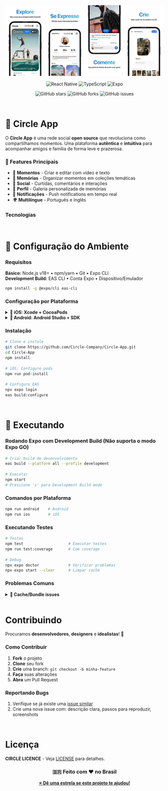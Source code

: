 <div align="center">

<img alt="Circle Banner" src="https://github.com/Circle-Company/.github/blob/eb5113ac18899f6e96f6e6791ef2a1e43091affe/profile/Circle%20App%20Presentation%20Banner.png" width="920"/>

![React Native](https://img.shields.io/badge/React_Native-20232A?style=for-the-badge&logo=react&logoColor=61DAFB)
![TypeScript](https://img.shields.io/badge/TypeScript-007ACC?style=for-the-badge&logo=typescript&logoColor=white)
![Expo](https://img.shields.io/badge/Expo-1B1F23?style=for-the-badge&logo=expo&logoColor=white)

![GitHub stars](https://img.shields.io/github/stars/Circle-Company/Circle-App?style=social)
![GitHub forks](https://img.shields.io/github/forks/Circle-Company/Circle-App?style=social)
![GitHub issues](https://img.shields.io/github/issues/Circle-Company/Circle-App)

</div>

<br>

# 📱 Circle App

O **Circle App** é uma rede social **open source** que revoluciona como compartilhamos momentos. Uma plataforma **autêntica** e **intuitiva** para acompanhar amigos e família de forma leve e prazerosa.

### 🧠 Features Principais

-   📸 **Momentos** - Criar e editar com vídeo e texto
-   📂 **Memórias** - Organizar momentos em coleções temáticas
-   💬 **Social** - Curtidas, comentários e interações
-   📱 **Perfil** - Galeria personalizada de memórias
-   🔔 **Notificações** - Push notifications em tempo real
-   🌍 **Multilíngue** - Português e Inglês

### Tecnologias

<br>

# 🚀 Configuração do Ambiente

### Requisitos

**Básico:** Node.js v18+ • npm/yarn • Git • Expo CLI  
**Development Build:** EAS CLI • Conta Expo • Dispositivo/Emulador

```bash
npm install -g @expo/cli eas-cli
```

### Configuração por Plataforma

<details>
<summary><strong>🍎 iOS: Xcode + CocoaPods</strong></summary>

```bash
# Instalar dependências
xcode-select --install
sudo gem install cocoapods
```

**Requisitos:** macOS • Xcode (App Store) • iOS Simulator

</details>

<details>
<summary><strong>🤖 Android: Android Studio + SDK</strong></summary>

```bash
# Configurar variáveis (adicionar ao ~/.bashrc)
export ANDROID_HOME=$HOME/Library/Android/sdk
export PATH=$PATH:$ANDROID_HOME/platform-tools
```

**Requisitos:** [Android Studio](https://developer.android.com/studio) • JDK 11+ • AVD configurado

</details>

### Instalação

```bash
# Clone e instale
git clone https://github.com/Circle-Company/Circle-App.git
cd Circle-App
npm install

# iOS: Configure pods
npm run pod-install

# Configure EAS
npx expo login
eas build:configure
```
<br>

# 📱 Executando

### Rodando Expo com **Development Build** (Não suporta o modo Expo GO)

```bash
# Criar build de desenvolvimento
eas build --platform all --profile development

# Executar
npm start
# Pressione 's' para Development Build mode
```
### Comandos por Plataforma

```bash
npm run android    # Android
npm run ios        # iOS
```

### Executando Testes

```bash
# Testes
npm test                    # Executar testes
npm run test:coverage       # Com coverage

# Debug
npx expo doctor             # Verificar problemas
npx expo start --clear      # Limpar cache
```

### Problemas Comuns

<details>
<summary><strong>🐛 Cache/Bundle issues</strong></summary>

```bash
# Limpar caches e reinstalar
npx expo start --clear
rm -rf node_modules && npm install
```

</details>

<br>

# Contribuindo

Procuramos **desenvolvedores**, **designers** e **idealistas**! 💜

### Como Contribuir

1. **Fork** o projeto
2. **Clone** seu fork
3. **Crie** uma branch: `git checkout -b minha-feature`
4. **Faça** suas alterações
5. **Abra** um Pull Request

### Reportando Bugs

1. Verifique se já existe uma [issue similar](https://github.com/Circle-Company/Circle-App/issues)
2. Crie uma nova issue com: descrição clara, passos para reproduzir, screenshots

<br>

# Licença

**CIRCLE LICENCE** - Veja [LICENSE](LICENSE) para detalhes.

<div align="center">

### 🇧🇷 **Feito com ❤️ no Brasil**

**[⭐ Dê uma estrela se este projeto te ajudou!](https://github.com/Circle-Company/Circle-App)**

</div>
